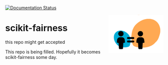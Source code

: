 [![Documentation Status](https://readthedocs.org/projects/scikit-fairness/badge/?version=latest)](https://scikit-fairness.readthedocs.io/en/latest/?badge=latest)

<img src="logo.png" width="35%" height="35%" align="right" />

# scikit-fairness
this repo might get accepted

This repo is being filled. Hopefully it becomes scikit-fairness some day.
